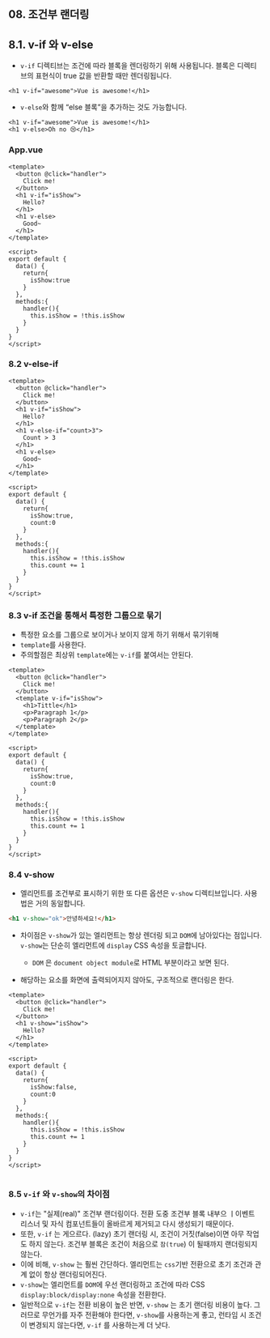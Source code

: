 ## 08. 조건부 랜더링



## 8.1. v-if 와 v-else



- `v-if` 디렉티브는 조건에 따라 블록을 렌더링하기 위해 사용됩니다. 블록은 디렉티브의 표현식이 true 값을 반환할 때만 렌더링됩니다.

```vue
<h1 v-if="awesome">Vue is awesome!</h1>
```

- `v-else`와 함께 “else 블록”을 추가하는 것도 가능합니다.

```vue
<h1 v-if="awesome">Vue is awesome!</h1>
<h1 v-else>Oh no 😢</h1>
```



### App.vue

```vue
<template>
  <button @click="handler">
    Click me!  
  </button> 
  <h1 v-if="isShow">
    Hello?
  </h1>
  <h1 v-else>
    Good~
  </h1>
</template>

<script>
export default {
  data() {
    return{
      isShow:true
    }
  },
  methods:{
    handler(){
      this.isShow = !this.isShow
    }
  }
}
</script>

```



### 8.2 v-else-if

```vue
<template>
  <button @click="handler">
    Click me!  
  </button> 
  <h1 v-if="isShow">
    Hello?
  </h1>
  <h1 v-else-if="count>3">
    Count > 3
  </h1>
  <h1 v-else>
    Good~
  </h1>
</template>

<script>
export default {
  data() {
    return{
      isShow:true,
      count:0
    }
  },
  methods:{
    handler(){
      this.isShow = !this.isShow
      this.count += 1
    }
  }
}
</script>
```



### 8.3 v-if 조건을 통해서 특정한 그룹으로 묶기

- 특정한 요소를 그룹으로 보이거나 보이지 않게 하기 위해서 묶기위해
- `template`를 사용한다.
- 주의할점은 최상위 `template`에는 `v-if`를 붙여서는 안된다.

```vue
<template>
  <button @click="handler">
    Click me!  
  </button>
  <template v-if="isShow">
    <h1>Tittle</h1>
    <p>Paragraph 1</p>
    <p>Paragraph 2</p>
  </template>
</template>

<script>
export default {
  data() {
    return{
      isShow:true,
      count:0
    }
  },
  methods:{
    handler(){
      this.isShow = !this.isShow
      this.count += 1
    }
  }
}
</script>

```



### 8.4 v-show

- 엘리먼트를 조건부로 표시하기 위한 또 다른 옵션은 `v-show` 디렉티브입니다. 사용법은 거의 동일합니다.

```html
<h1 v-show="ok">안녕하세요!</h1>
```

- 차이점은 `v-show`가 있는 엘리먼트는 항상 렌더링 되고 `DOM`에 남아있다는 점입니다. `v-show`는 단순히 엘리먼트에 `display` CSS 속성을 토글합니다.
  - `DOM` 은 `document object module`로 HTML 부분이라고 보면 된다.

- 해당하는 요소를 화면에 출력되어지지 않아도, 구조적으로 랜더링은 한다. 

```vue
<template>
  <button @click="handler">
    Click me!  
  </button>
  <h1 v-show="isShow">
    Hello?
  </h1>
</template>

<script>
export default {
  data() {
    return{
      isShow:false,
      count:0
    }
  },
  methods:{
    handler(){
      this.isShow = !this.isShow
      this.count += 1
    }
  }
}
</script>


```



### 8.5 `v-if` 와 `v-show`의 차이점

- `v-if`는 "실제(real)" 조건부 랜더링이다. 전환 도중 조건부 블록 내부으 ㅣ이벤트 리스너 및 자식 컴포넌트들이 올바르게 제거되고 다시 생성되기 때문이다.
- 또한, `v-if` 는 게으르다. (lazy) 초기 랜더링 시, 조건이 거짓(false)이면 아무 작업도 하지 않는다. 조건부 블록은 조건이 처음으로 `참(true`) 이 될때까지 랜더링되지 않는다.
- 이에 비해, `v-show` 는 훨씬 간단하다. 엘리먼트는 `css`기반 전환으로 초기 조건과 관계 없이 항상 랜더링되어진다.
- `v-show`는 엘리먼트를 `DOM`에 우선 랜더링하고 조건에 따라 CSS `display:block/display:none` 속성을 전환한다.
- 일반적으로 `v-if`는 전환 비용이 높은 반면, `v-show` 는 초기 랜더링 비용이 높다. 그러므로 무언가를 자주 전환해야 한다면, `v-show`를 사용하는게 좋고, 런타임 시 조건이 변경되지 않는다면, `v-if` 를 사용하는게 더 낫다.




